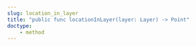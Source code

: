 ```yaml
---
slug: location_in_layer
title: "public func locationInLayer(layer: Layer) -> Point"
doctype:
    - method
---
```

